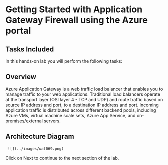 # Getting Started with Application Gateway Firewall using the Azure portal

## Tasks Included

In this hands-on lab you will perform the following tasks:



## Overview

Azure Application Gateway is a web traffic load balancer that enables you to manage traffic to your web applications. Traditional load balancers operate at the transport layer (OSI layer 4 - TCP and UDP) and route traffic based on source IP address and port, to a destination IP address and port. Incoming application traffic is distributed across different backend pools, including Azure VMs, virtual machine scale sets, Azure App Service, and on-premises/external servers.

## Architecture Diagram 

     ![](../images/waf069.png)
   
Click on Next to continue to the next section of the lab.
